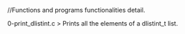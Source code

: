 //Functions and programs functionalities detail.

0-print_dlistint.c > Prints all the elements of a dlistint_t list.

